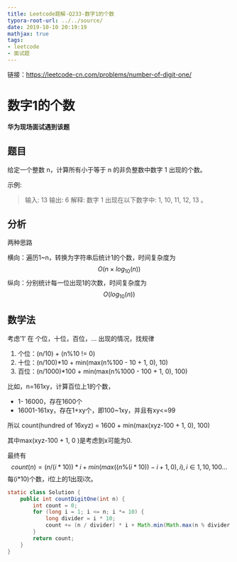 ```yaml
---
title: Leetcode题解-Q233-数字1的个数
typora-root-url: ../../source/
date: 2019-10-10 20:19:19
mathjax: true
tags:
- leetcode
- 面试题
---
```


链接：<https://leetcode-cn.com/problems/number-of-digit-one/>

<!--more-->

# 数字1的个数

**华为现场面试遇到该题**

## 题目

给定一个整数 n，计算所有小于等于 n 的非负整数中数字 1 出现的个数。

示例:

> 输入: 13
> 输出: 6 
> 解释: 数字 1 出现在以下数字中: 1, 10, 11, 12, 13 。

## 分析

两种思路

横向：遍历1~n，转换为字符串后统计1的个数，时间复杂度为
$$
O(n\times log_{10}(n))
$$
纵向：分别统计每一位出现1的次数，时间复杂度为
$$
O(log_{10}(n))
$$

## 数学法

考虑’1’ 在 个位，十位，百位，... 出现的情况，找规律

1. 个位：(n/10) + (n%10 != 0)
2. 十位：(n/100)*10 + min(max(n%100 - 10 + 1, 0), 10)
3. 百位：(n/1000)*100 + min(max(n%1000 - 100 + 1, 0), 100)

比如，n=161xy，计算百位上1的个数，

- 1- 16000，存在1600个
- 16001-161xy，存在1+xy个，即100~1xy，并且有xy<=99

所以 count(hundred of 16xyz) = 1600 + min(max(xyz-100 + 1, 0), 100)

其中max(xyz-100 + 1, 0 )是考虑到x可能为0.

最终有
$$
count(n) = (n/(i*10))*i + min(max((n \% (i*10)) -i+1,0),i),i\in {1,10,100...}
$$
每(i*10)个数，i位上的1出现i次。

```java
static class Solution {
    public int countDigitOne(int n) {
        int count = 0;
        for (long i = 1; i <= n; i *= 10) {
            long divider = i * 10;
            count += (n / divider) * i + Math.min(Math.max(n % divider - i + 1, 0), i);
        }
        return count;
    }
}
```

